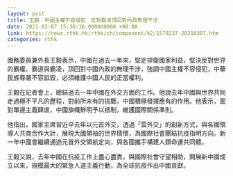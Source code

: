 ```yaml
---
layout: post
title: 王毅：中國主權不容侵犯　反對霸凌頂回對內政無理干涉
date: 2021-03-07 15:36:38.000000000 +08:00
link: https://news.rthk.hk/rthk/ch/component/k2/1579237-20210307.htm
categories: rthk
---
```


國務委員兼外長王毅表示，中國在過去一年來，堅定捍衛國家利益，堅決反對世界的霸權、霸道與霸凌，頂回對中國內政的無理干涉，強調中國主權不容侵犯，中華民族尊嚴不容詆毀，必須維護中國人民的正當權利。

王毅在記者會上，總結過去一年中國在外交方面的工作。他說去年中國與世界共同走過極不平凡的歷程，對前所未有的挑戰，中國積極發揮應有的作用。他表示，面對單邊主義肆虐，中國旗幟鮮明予以抵制，維護國際關係準則。

他指出，國家主席習近平去年以元首外交，透過「雲外交」的創新方式，與各國領導人共商合作大計，展現大國領袖的世界情懷，為國際社會團結抗疫指明方向。新一年中國會繼續通過元首外交領航定向，與各國攜手構建人類命運共同體。

王毅又說，去年中國在抗疫工作上盡心盡責，與國際社會守望相助，開展新中國成立以來，規模最大的緊急人道主義行動，為全球抗疫作出中國貢獻。
